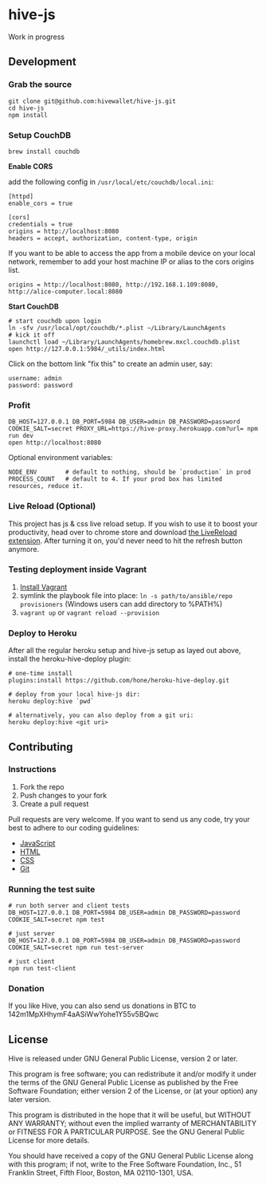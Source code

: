 hive-js
=======

Work in progress

## Development

### Grab the source

    git clone git@github.com:hivewallet/hive-js.git
    cd hive-js
    npm install

### Setup CouchDB

    brew install couchdb

__Enable CORS__

add the following config in `/usr/local/etc/couchdb/local.ini`:

    [httpd]
    enable_cors = true

    [cors]
    credentials = true
    origins = http://localhost:8080
    headers = accept, authorization, content-type, origin

If you want to be able to access the app from a mobile device on your local network, remember to add your host machine IP or alias to the cors origins list.

    origins = http://localhost:8080, http://192.168.1.109:8080, http://alice-computer.local:8080

__Start CouchDB__

    # start couchdb upon login
    ln -sfv /usr/local/opt/couchdb/*.plist ~/Library/LaunchAgents
    # kick it off
    launchctl load ~/Library/LaunchAgents/homebrew.mxcl.couchdb.plist
    open http://127.0.0.1:5984/_utils/index.html

Click on the bottom link "fix this" to create an admin user, say:

    username: admin
    password: password

### Profit

    DB_HOST=127.0.0.1 DB_PORT=5984 DB_USER=admin DB_PASSWORD=password COOKIE_SALT=secret PROXY_URL=https://hive-proxy.herokuapp.com?url= npm run dev
    open http://localhost:8080

Optional environment variables:

    NODE_ENV        # default to nothing, should be `production` in prod
    PROCESS_COUNT   # default to 4. If your prod box has limited resources, reduce it.

### Live Reload (Optional)

This project has js & css live reload setup. If you wish to use it to boost your productivity, head over to chrome store and download [the LiveReload extension](https://chrome.google.com/webstore/detail/livereload/jnihajbhpnppcggbcgedagnkighmdlei). After turning it on, you'd never need to hit the refresh button anymore.

### Testing deployment inside Vagrant

1. [Install Vagrant](http://www.vagrantup.com/downloads.html)
2. symlink the playbook file into place: `ln -s path/to/ansible/repo provisioners` (Windows users can add directory to %PATH%)
3. `vagrant up` or `vagrant reload --provision`

### Deploy to Heroku

After all the regular heroku setup and hive-js setup as layed out above, install the heroku-hive-deploy plugin:

    # one-time install
    plugins:install https://github.com/hone/heroku-hive-deploy.git

    # deploy from your local hive-js dir:
    heroku deploy:hive `pwd`

    # alternatively, you can also deploy from a git uri:
    heroku deploy:hive <git uri>

## Contributing

### Instructions

1. Fork the repo
2. Push changes to your fork
3. Create a pull request

Pull requests are very welcome. If you want to send us any code, try your best to adhere to our coding guidelines:

- [JavaScript](https://github.com/hivewallet/hive-js/wiki/Hive-JS-coding-style-guide)
- [HTML](https://github.com/hivewallet/hive-js/wiki/Hive-HTML-coding-style-guide)
- [CSS](https://github.com/hivewallet/hive-js/wiki/Hive-CSS-coding-style-guide)
- [Git](https://github.com/hivewallet/hive-js/wiki/Hive-Git-guidelines)

### Running the test suite

    # run both server and client tests
    DB_HOST=127.0.0.1 DB_PORT=5984 DB_USER=admin DB_PASSWORD=password COOKIE_SALT=secret npm test

    # just server
    DB_HOST=127.0.0.1 DB_PORT=5984 DB_USER=admin DB_PASSWORD=password COOKIE_SALT=secret npm run test-server

    # just client
    npm run test-client

### Donation

If you like Hive, you can also send us donations in BTC to 142m1MpXHhymF4aASiWwYohe1Y55v5BQwc

## License

Hive is released under GNU General Public License, version 2 or later.

This program is free software; you can redistribute it and/or modify it under the terms of the GNU General Public License as published by the Free Software Foundation; either version 2 of the License, or (at your option) any later version.

This program is distributed in the hope that it will be useful, but WITHOUT ANY WARRANTY; without even the implied warranty of MERCHANTABILITY or FITNESS FOR A PARTICULAR PURPOSE. See the GNU General Public License for more details.

You should have received a copy of the GNU General Public License along with this program; if not, write to the Free Software Foundation, Inc., 51 Franklin Street, Fifth Floor, Boston, MA 02110-1301, USA.
